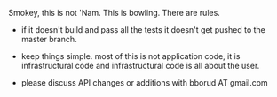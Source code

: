 Smokey, this is not 'Nam. This is bowling. There are rules.

* if it doesn't build and pass all the tests it doesn't get pushed to
  the master branch.

* keep things simple.  most of this is not application code, it is
  infrastructural code and infrastructural code is all about the user.

* please discuss API changes or additions with bborud AT gmail.com
